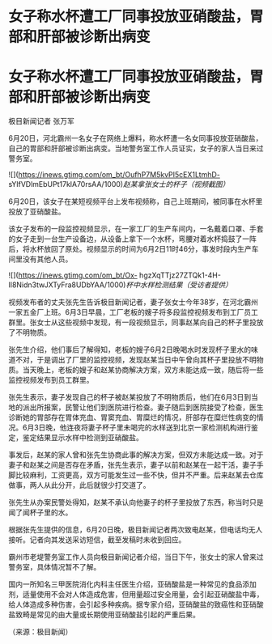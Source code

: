 # 女子称水杯遭工厂同事投放亚硝酸盐，胃部和肝部被诊断出病变

# 女子称水杯遭工厂同事投放亚硝酸盐，胃部和肝部被诊断出病变

极目新闻记者 张万军

6月20日，河北霸州一名女子在网络上爆料，称水杯遭一名女同事投放亚硝酸盐，自己的胃部和肝部被诊断出病变。当地警务室工作人员证实，女子的家人当日来过警务室。

![](https://inews.gtimg.com/om_bt/OufhP7M5kvPI5cEX1LtmhD-
sYlfVDlmEbUPt17klA70rsAA/1000)_赵某拿张女士的杯子（视频截图）_

6月20日，该女子在某短视频平台上发布视频称，自己上班期间，被同事在水杯里投放了亚硝酸盐。

该女子发布的一段监控视频显示，在一家工厂的生产车间内，一名戴着口罩、手套的女子走到一台生产设备边，从设备上拿下一个水杯，弯腰对着水杯捣鼓了一阵后，将水杯放回了原处。视频显示的时间为6月2日11时46分，事发时段内生产车间里没有其他人员。

![](https://inews.gtimg.com/om_bt/Ox-
hgzXqTTjz27ZTQk1-4H-lI8Nidn3twJXTyFra8UDbYAA/1000)_杯中水样检测结果（受访者提供）_

视频发布者的丈夫张先生告诉极目新闻记者，妻子张女士今年38岁，在河北霸州一家五金厂上班。6月3日早晨，工厂老板的嫂子将多段监控视频发布到工厂员工群里。张女士从这些视频中发现，有一段视频显示，同事赵某向自己的杯子里投放了不明物质。

张先生介绍，他们事后了解得知，老板的嫂子6月2日晚喝水时发现杯子里水的味道不对，于是调出了厂里的监控视频，发现赵某当日中午曾向其杯子里投放不明物质。当天晚上，老板的嫂子和赵某协商解决方案，双方未能达成一致，随后将一些监控视频发布到员工群里。

张先生表示，妻子发现自己的杯子被赵某投放了不明物质后，他们在6月3日到当地的派出所报案，民警让他们到医院进行检查。妻子随后到医院接受了检查，医生诊断她的胃部存在胃体充血、胃窦充血、胃糜烂的情况，肝部存在糜烂性病变的情况。6月3日晚，他连夜将妻子杯子里未喝完的水样送到北京一家检测机构进行鉴定，鉴定结果显示水样中检测到亚硝酸盐。

事发后，赵某的家人曾和张先生协商此事的解决方案，但双方未能达成一致。对于妻子和赵某之间是否存在矛盾，张先生表示，妻子以前和赵某在一起干活，妻子手脚比较麻利，工资更高，双方可能发生过一些不快，但并不严重。后来赵某去仓库做事，两人从此分开，此后就很少打交道了。

张先生从办案民警处得知，赵某不承认向他妻子的杯子里投放了东西，称当时只是闻了闻杯子里的水。

根据张先生提供的信息，6月20日晚，极目新闻记者两次致电赵某，但电话均无人接听。记者向其发送采访短信，截至发稿时未收到回应。

霸州市老堤警务室工作人员向极目新闻记者介绍，当日下午，张女士的家人曾来过警务室，具体情况暂不了解。

国内一所知名三甲医院消化内科主任医生介绍，亚硝酸盐是一种常见的食品添加剂，适量使用不会对人体造成危害，但用量超过安全用量，会引起亚硝酸盐中毒，给人体造成多种伤害，会引起多种疾病。据专家介绍，亚硝酸盐的致癌性和亚硝酸盐致畸是常见的由大量或长期使用亚硝酸盐引起的严重后果。

（来源：极目新闻）

